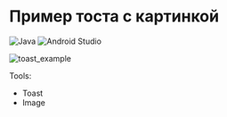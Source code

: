 # Пример тоста с картинкой

![Java](https://img.shields.io/badge/java-%23ED8B00.svg?style=for-the-badge&logo=java&logoColor=white)
![Android Studio](https://img.shields.io/badge/Android%20Studio-3DDC84.svg?style=for-the-badge&logo=android-studio&logoColor=white)

![toast_example](https://user-images.githubusercontent.com/58209188/181786100-9f1a3d52-3fdc-432c-bcd8-d67847ede6d7.gif)

Tools:

- Toast
- Image
